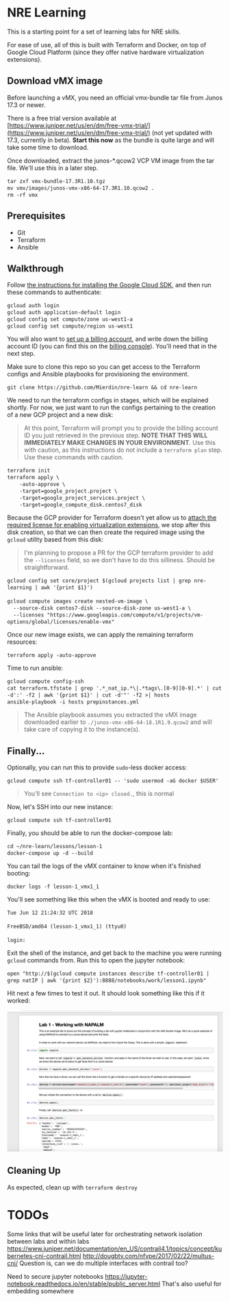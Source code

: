 # NRE Learning

This is a starting point for a set of learning labs for NRE skills.

For ease of use, all of this is built with Terraform and Docker, on top of Google Cloud Platform (since they offer native hardware virtualization extensions).

## Download vMX image

Before launching a vMX, you need an official vmx-bundle tar file from Junos 17.3 or newer.

There is a free trial version available at [https://www.juniper.net/us/en/dm/free-vmx-trial/](https://www.juniper.net/us/en/dm/free-vmx-trial/) (not yet updated with 17.3,  currently in beta). **Start this now** as the bundle is quite large and will take some time to download.

Once downloaded, extract the junos-*.qcow2 VCP VM image from the tar file. We'll use this in a later step.

```
tar zxf vmx-bundle-17.3R1.10.tgz
mv vmx/images/junos-vmx-x86-64-17.3R1.10.qcow2 .
rm -rf vmx
```

## Prerequisites

- Git
- Terraform
- Ansible

## Walkthrough

Follow [the instructions for installing the Google Cloud SDK](https://cloud.google.com/sdk/gcloud/), and then run these commands to authenticate:

```
gcloud auth login
gcloud auth application-default login
gcloud config set compute/zone us-west1-a
gcloud config set compute/region us-west1
```

You will also want to [set up a billing account](https://cloud.google.com/billing/docs/how-to/manage-billing-account), and write down the billing account ID (you can find this on the [billing console](https://console.cloud.google.com/billing)). You'll need that in the next step.

Make sure to clone this repo so you can get access to the Terraform configs and Ansible playbooks for provisioning the environment.

```
git clone https://github.com/Mierdin/nre-learn && cd nre-learn
```

We need to run the terraform configs in stages, which will be explained shortly. For now, we just want to run the configs pertaining to the creation of a new GCP project and a new disk:

> At this point, Terraform will prompt you to provide the billing account ID you just retrieved in the previous step. **NOTE THAT THIS WILL IMMEDIATELY MAKE CHANGES IN YOUR ENVIRONMENT**. Use this with caution, as this instructions do not include a `terraform plan` step. Use these commands with caution.

```
terraform init
terraform apply \
    -auto-approve \
    -target=google_project.project \
    -target=google_project_services.project \
    -target=google_compute_disk.centos7_disk
```

Because the GCP provider for Terraform doesn't yet allow us to [attach the required license for enabling virtualization extensions](https://cloud.google.com/compute/docs/instances/enable-nested-virtualization-vm-instances), we stop after this disk creation, so that we can then create the required image using the `gcloud` utility based from this disk:

> I'm planning to propose a PR for the GCP terraform provider to add the `--licenses` field, so we don't have to do this silliness. Should be straightforward.

```
gcloud config set core/project $(gcloud projects list | grep nre-learning | awk '{print $1}')

gcloud compute images create nested-vm-image \
  --source-disk centos7-disk --source-disk-zone us-west1-a \
  --licenses "https://www.googleapis.com/compute/v1/projects/vm-options/global/licenses/enable-vmx"
```

Once our new image exists, we can apply the remaining terraform resources:

```
terraform apply -auto-approve
```

Time to run ansible:

```
gcloud compute config-ssh
cat terraform.tfstate | grep '.*_nat_ip.*\|.*tags\.[0-9][0-9].*' | cut -d':' -f2 | awk '{print $1}' | cut -d'"' -f2 >| hosts
ansible-playbook -i hosts prepinstances.yml
```

> The Ansible playbook assumes you extracted the vMX image downloaded earlier to `./junos-vmx-x86-64-18.1R1.9.qcow2` and will take care of copying it to the instance(s).

## Finally...

Optionally, you can run this to provide `sudo`-less docker access:

```
gcloud compute ssh tf-controller01 -- 'sudo usermod -aG docker $USER'
```

> You'll see `Connection to <ip> closed.`, this is normal

Now, let's SSH into our new instance:

```
gcloud compute ssh tf-controller01
```

Finally, you should be able to run the docker-compose lab:

```
cd ~/nre-learn/lessons/lesson-1
docker-compose up -d --build
```

You can tail the logs of the vMX container to know when it's finished booting:

```
docker logs -f lesson-1_vmx1_1
```

You'll see something like this when the vMX is booted and ready to use:

```
Tue Jun 12 21:24:32 UTC 2018

FreeBSD/amd64 (lesson-1_vmx1_1) (ttyu0)

login:
```

<!-- docker logs lesson-1_vmx1_1 | grep password -->

Exit the shell of the instance, and get back to the machine you were running `gcloud` commands from. Run this to open the jupyter notebook:

```
open "http://$(gcloud compute instances describe tf-controller01 | grep natIP | awk '{print $2}'):8888/notebooks/work/lesson1.ipynb"
```

Hit next a few times to test it out. It should look something like this if it worked:

![](images/example_lesson1.png?raw=true "lesson1")

## Cleaning Up

As expected, clean up with `terraform destroy`

# TODOs

Some links that will be useful later for orchestrating network isolation between labs and within labs
https://www.juniper.net/documentation/en_US/contrail4.1/topics/concept/kubernetes-cni-contrail.html
http://dougbtv.com/nfvpe/2017/02/22/multus-cni/
Question is, can we do multiple interfaces with contrail too?

Need to secure jupyter notebooks
https://jupyter-notebook.readthedocs.io/en/stable/public_server.html
That's also useful for embedding somewhere


